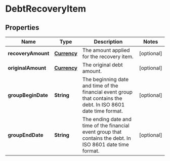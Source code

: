 
# DebtRecoveryItem

## Properties
Name | Type | Description | Notes
------------ | ------------- | ------------- | -------------
**recoveryAmount** | [**Currency**](Currency.md) | The amount applied for the recovery item. |  [optional]
**originalAmount** | [**Currency**](Currency.md) | The original debt amount. |  [optional]
**groupBeginDate** | **String** | The beginning date and time of the financial event group that contains the debt. In ISO 8601 date time format. |  [optional]
**groupEndDate** | **String** | The ending date and time of the financial event group that contains the debt. In ISO 8601 date time format. |  [optional]



